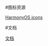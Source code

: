 #图标资源


[HarmonyOS icons](https://developer.harmonyos.com/en/design/harmonyos-icon/)

#文档

[文档](https://developer.harmonyos.com/cn/docs/documentation/doc-guides-V3/arkui-overview-0000001532577181-V3?catalogVersion=V3)